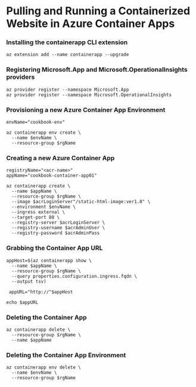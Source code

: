# Pulling and Running a Containerized Website in Azure Container Apps


### Installing the containerapp CLI extension
```
az extension add --name containerapp --upgrade
```

### Registering Microsoft.App and Microsoft.OperationalInsights providers
```
az provider register --namespace Microsoft.App
az provider register --namespace Microsoft.OperationalInsights
```

### Provisioning a new Azure Container App Environment
```
envName="cookbook-env"

az containerapp env create \
  --name $envName \
  --resource-group $rgName 
```

### Creating a new Azure Container App
```
registryName="<acr-name>"
appName="cookbook-container-app01"

az containerapp create \
  --name $appName \
  --resource-group $rgName \
  --image $acrLoginServer"/static-html-image:ver1.0" \
  --environment $envName \
  --ingress external \
  --target-port 80 \
  --registry-server $acrLoginServer \
  --registry-username $acrAdminUser \
  --registry-password $acrAdminPass
```

### Grabbing the Container App URL
```
appHost=$(az containerapp show \
  --name $appName \
  --resource-group $rgName \
  --query properties.configuration.ingress.fqdn \
  --output tsv)

 appURL="http://"$appHost

echo $appURL
```

### Deleting the Container App
```
az containerapp delete \
  --resource-group $rgName \
  --name $appName
```

### Deleting the Container App Environment
```
az containerapp env delete \
  --name $envName \
  --resource-group $rgName
```